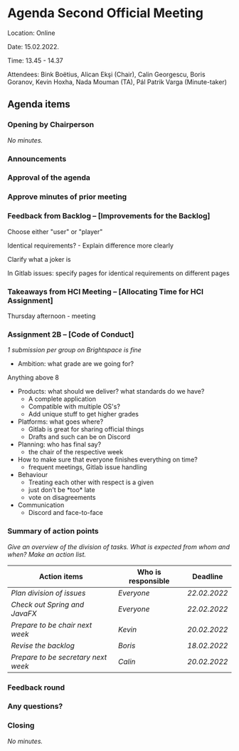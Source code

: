 # Agenda Second Official Meeting

Location: Online

Date: 15.02.2022.

Time: 13.45 - 14.37

Attendees: Bink Boëtius, Alican Ekşi (Chair), Calin Georgescu, Boris Goranov, Kevin Hoxha, Nada Mouman (TA), Pál Patrik Varga (Minute-taker)

## Agenda items

### Opening by Chairperson 

_No minutes._

### Announcements 

### Approval of the agenda 

### Approve minutes of prior meeting 

### Feedback from Backlog – [Improvements for the Backlog] 

Choose either &quot;user&quot; or &quot;player&quot;

Identical requirements? - Explain difference more clearly

Clarify what a joker is

In Gitlab issues: specify pages for identical requirements on different pages

### Takeaways from HCI Meeting – [Allocating Time for HCI Assignment] 

Thursday afternoon - meeting

### Assignment 2B – [Code of Conduct] 

_1 submission per group on Brightspace is fine_

- Ambition: what grade are we going for?

Anything above 8

- Products: what should we deliver? what standards do we have?
  - A complete application
  - Compatible with multiple OS&#39;s?
  - Add unique stuff to get higher grades
- Platforms: what goes where?
  - Gitlab is great for sharing official things
  - Drafts and such can be on Discord
- Planning: who has final say?
  - the chair of the respective week
- How to make sure that everyone finishes everything on time?
  - frequent meetings, Gitlab issue handling
- Behaviour
  - Treating each other with respect is a given
  - just don&#39;t be \*too\* late
  - vote on disagreements
- Communication
  - Discord and face-to-face

### Summary of action points 

_Give an overview of the division of tasks. What is expected from whom and when? Make an action list._

| Action items | Who is responsible | Deadline |
| --- | --- | --- |
| _Plan division of issues_ | _Everyone_ | _22.02.2022_ |
| _Check out Spring and JavaFX_ | _Everyone_ | _22.02.2022_ |
| _Prepare to be chair next week_ | _Kevin_ | _20.02.2022_ |
| _Revise the backlog_ | _Boris_ | _18.02.2022_ |
| _Prepare to be secretary next week_ | _Calin_ | _20.02.2022_|

### Feedback round 

### Any questions? 

### Closing 

_No minutes._
